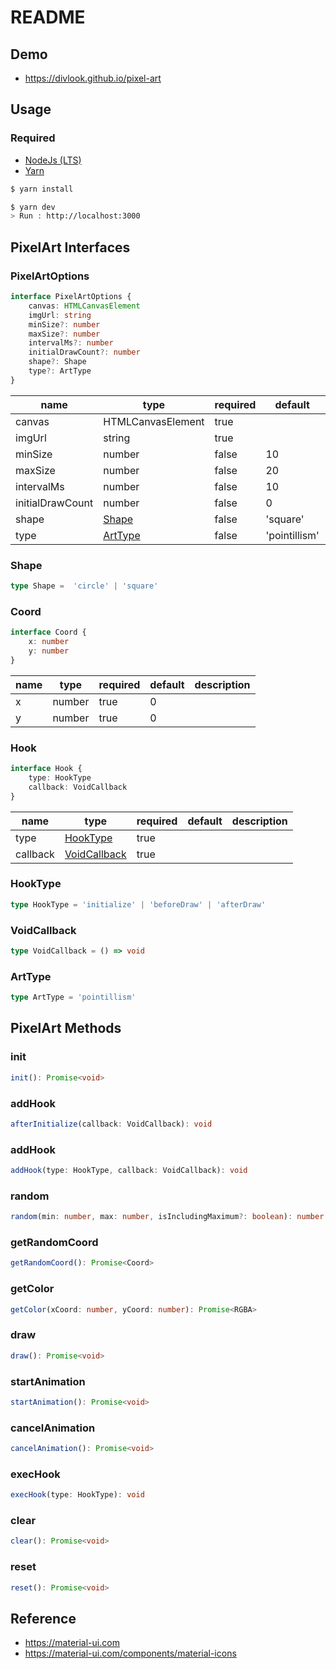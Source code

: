 # README

## Demo

- https://divlook.github.io/pixel-art

## Usage

### Required

- [NodeJs (LTS)](https://nodejs.org)
- [Yarn](https://yarnpkg.com/getting-started/install)

```bash
$ yarn install

$ yarn dev
> Run : http://localhost:3000
```

## PixelArt Interfaces

### PixelArtOptions

```ts
interface PixelArtOptions {
    canvas: HTMLCanvasElement
    imgUrl: string
    minSize?: number
    maxSize?: number
    intervalMs?: number
    initialDrawCount?: number
    shape?: Shape
    type?: ArtType
}
```

| name             | type                | required | default       | description |
|------------------|---------------------|----------|---------------|-------------|
| canvas           | HTMLCanvasElement   | true     |               |             |
| imgUrl           | string              | true     |               |             |
| minSize          | number              | false    | 10            |             |
| maxSize          | number              | false    | 20            |             |
| intervalMs       | number              | false    | 10            |             |
| initialDrawCount | number              | false    | 0             |             |
| shape            | [Shape](#shape)     | false    | 'square'      |             |
| type             | [ArtType](#arttype) | false    | 'pointillism' |             |

### Shape

```ts
type Shape =  'circle' | 'square'
```

### Coord

```ts
interface Coord {
    x: number
    y: number
}
```

| name | type   | required | default | description |
|------|--------|----------|---------|-------------|
| x    | number | true     | 0       |             |
| y    | number | true     | 0       |             |

### Hook

```ts
interface Hook {
    type: HookType
    callback: VoidCallback
}
```

| name     | type                          | required | default | description |
|----------|-------------------------------|----------|---------|-------------|
| type     | [HookType](#hooktype)         | true     |         |             |
| callback | [VoidCallback](#voidcallback) | true     |         |             |

### HookType

```ts
type HookType = 'initialize' | 'beforeDraw' | 'afterDraw'
```

### VoidCallback

```ts
type VoidCallback = () => void
```

### ArtType

```ts
type ArtType = 'pointillism'
```

## PixelArt Methods

### init

```ts
init(): Promise<void>
```

### addHook

```ts
afterInitialize(callback: VoidCallback): void
```

### addHook

```ts
addHook(type: HookType, callback: VoidCallback): void
```

### random

```ts
random(min: number, max: number, isIncludingMaximum?: boolean): number
```

### getRandomCoord

```ts
getRandomCoord(): Promise<Coord>
```

### getColor

```ts
getColor(xCoord: number, yCoord: number): Promise<RGBA>
```

### draw

```ts
draw(): Promise<void>
```

### startAnimation

```ts
startAnimation(): Promise<void>
```

### cancelAnimation

```ts
cancelAnimation(): Promise<void>
```

### execHook

```ts
execHook(type: HookType): void
```

### clear

```ts
clear(): Promise<void>
```

### reset

```ts
reset(): Promise<void>
```

## Reference

- https://material-ui.com
- https://material-ui.com/components/material-icons
